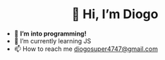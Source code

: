 <!-- my README file -->
<meta charset="utf-8">
<meta name="viewport" content="width=device-width, initial-scale=1.0" />
<meta http-equiv="X-UA-Compatible" content="ie=edge" />

<h1 align="center"> 👋 Hi, I’m Diogo </h1>
<ul>
	<li>👀 <strong>I’m into programming!</strong></li>
	<li>🌱 I’m currently learning JS</li>
	<li>📫 How to reach me <a href = "mailto: diogosuper4747@gmail.com">diogosuper4747@gmail.com</a></li>
</ul>
